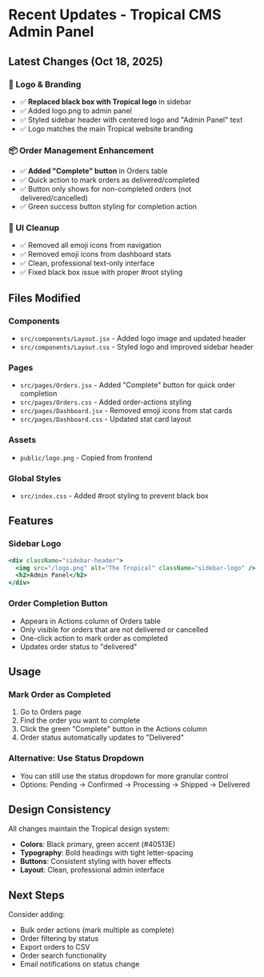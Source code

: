 # Recent Updates - Tropical CMS Admin Panel

## Latest Changes (Oct 18, 2025)

### 🎨 Logo & Branding
- ✅ **Replaced black box with Tropical logo** in sidebar
- ✅ Added logo.png to admin panel
- ✅ Styled sidebar header with centered logo and "Admin Panel" text
- ✅ Logo matches the main Tropical website branding

### 📦 Order Management Enhancement
- ✅ **Added "Complete" button** in Orders table
- ✅ Quick action to mark orders as delivered/completed
- ✅ Button only shows for non-completed orders (not delivered/cancelled)
- ✅ Green success button styling for completion action

### 🧹 UI Cleanup
- ✅ Removed all emoji icons from navigation
- ✅ Removed emoji icons from dashboard stats
- ✅ Clean, professional text-only interface
- ✅ Fixed black box issue with proper #root styling

## Files Modified

### Components
- `src/components/Layout.jsx` - Added logo image and updated header
- `src/components/Layout.css` - Styled logo and improved sidebar header

### Pages
- `src/pages/Orders.jsx` - Added "Complete" button for quick order completion
- `src/pages/Orders.css` - Added order-actions styling
- `src/pages/Dashboard.jsx` - Removed emoji icons from stat cards
- `src/pages/Dashboard.css` - Updated stat card layout

### Assets
- `public/logo.png` - Copied from frontend

### Global Styles
- `src/index.css` - Added #root styling to prevent black box

## Features

### Sidebar Logo
```jsx
<div className="sidebar-header">
  <img src="/logo.png" alt="The Tropical" className="sidebar-logo" />
  <h2>Admin Panel</h2>
</div>
```

### Order Completion Button
- Appears in Actions column of Orders table
- Only visible for orders that are not delivered or cancelled
- One-click action to mark order as completed
- Updates order status to "delivered"

## Usage

### Mark Order as Completed
1. Go to Orders page
2. Find the order you want to complete
3. Click the green "Complete" button in the Actions column
4. Order status automatically updates to "Delivered"

### Alternative: Use Status Dropdown
- You can still use the status dropdown for more granular control
- Options: Pending → Confirmed → Processing → Shipped → Delivered

## Design Consistency

All changes maintain the Tropical design system:
- **Colors**: Black primary, green accent (#40513E)
- **Typography**: Bold headings with tight letter-spacing
- **Buttons**: Consistent styling with hover effects
- **Layout**: Clean, professional admin interface

## Next Steps

Consider adding:
- Bulk order actions (mark multiple as complete)
- Order filtering by status
- Export orders to CSV
- Order search functionality
- Email notifications on status change

